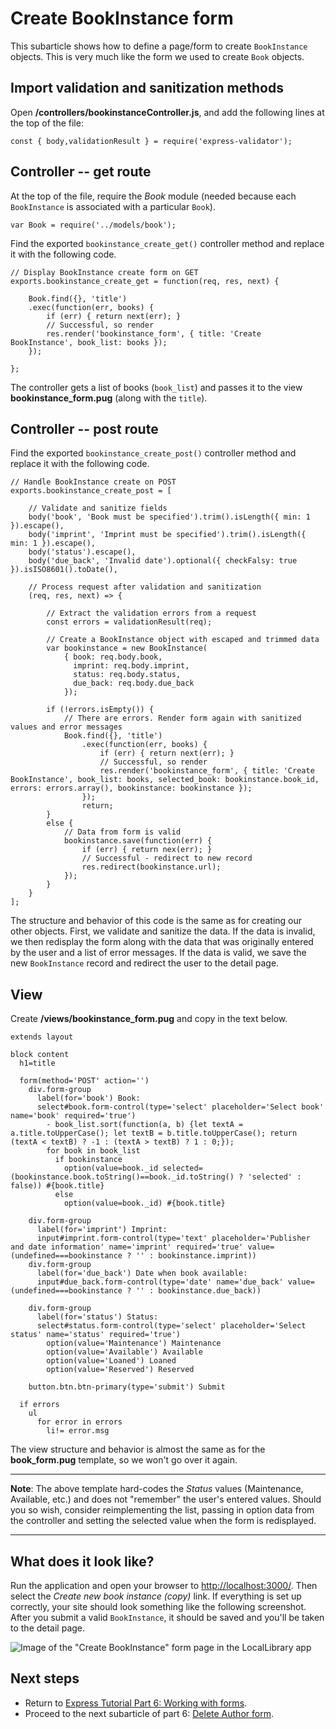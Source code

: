 # Create BookInstance form

This subarticle shows how to define a page/form to create `BookInstance` objects. This is very much like the form we used to create `Book` objects.

## Import validation and sanitization methods

Open **/controllers/bookinstanceController.js**, and add the following lines at the top of the file:
```
const { body,validationResult } = require('express-validator');
```

## Controller -- get route

At the top of the file, require the *Book* module (needed because each `BookInstance` is associated with a particular `Book`).
```
var Book = require('../models/book');
```
Find the exported `bookinstance_create_get()` controller method and replace it with the following code.
```
// Display BookInstance create form on GET
exports.bookinstance_create_get = function(req, res, next) {
    
    Book.find({}, 'title')
    .exec(function(err, books) {
        if (err) { return next(err); }
        // Successful, so render
        res.render('bookinstance_form', { title: 'Create BookInstance', book_list: books });
    });

};
```
The controller gets a list of books (`book_list`) and passes it to the view **bookinstance_form.pug** (along with the `title`).

## Controller -- post route

Find the exported `bookinstance_create_post()` controller method and replace it with the following code.
```
// Handle BookInstance create on POST
exports.bookinstance_create_post = [

    // Validate and sanitize fields
    body('book', 'Book must be specified').trim().isLength({ min: 1 }).escape(),
    body('imprint', 'Imprint must be specified').trim().isLength({ min: 1 }).escape(),
    body('status').escape(),
    body('due_back', 'Invalid date').optional({ checkFalsy: true }).isISO8601().toDate(),

    // Process request after validation and sanitization
    (req, res, next) => {

        // Extract the validation errors from a request
        const errors = validationResult(req);

        // Create a BookInstance object with escaped and trimmed data
        var bookinstance = new BookInstance(
            { book: req.body.book,
              imprint: req.body.imprint,
              status: req.body.status,
              due_back: req.body.due_back 
            });

        if (!errors.isEmpty()) {
            // There are errors. Render form again with sanitized values and error messages
            Book.find({}, 'title')
                .exec(function(err, books) {
                    if (err) { return next(err); }
                    // Successful, so render
                    res.render('bookinstance_form', { title: 'Create BookInstance', book_list: books, selected_book: bookinstance.book_id, errors: errors.array(), bookinstance: bookinstance });
                });
                return;
        }
        else {
            // Data from form is valid 
            bookinstance.save(function(err) {
                if (err) { return nex(err); }
                // Successful - redirect to new record
                res.redirect(bookinstance.url);
            });
        }
    }
];
```
The structure and behavior of this code is the same as for creating our other objects. First, we validate and sanitize the data. If the data is invalid, we then redisplay the form along with the data that was originally entered by the user and a list of error messages. If the data is valid, we save the new `BookInstance` record and redirect the user to the detail page.

## View

Create **/views/bookinstance_form.pug** and copy in the text below.
```
extends layout 

block content 
  h1=title 

  form(method='POST' action='')
    div.form-group 
      label(for='book') Book: 
      select#book.form-control(type='select' placeholder='Select book' name='book' required='true')
        - book_list.sort(function(a, b) {let textA = a.title.toUpperCase(); let textB = b.title.toUpperCase(); return (textA < textB) ? -1 : (textA > textB) ? 1 : 0;});
        for book in book_list 
          if bookinstance 
            option(value=book._id selected=(bookinstance.book.toString()==book._id.toString() ? 'selected' : false)) #{book.title} 
          else 
            option(value=book._id) #{book.title} 
    
    div.form-group 
      label(for='imprint') Imprint: 
      input#imprint.form-control(type='text' placeholder='Publisher and date information' name='imprint' required='true' value=(undefined===bookinstance ? '' : bookinstance.imprint))
    div.form-group 
      label(for='due_back') Date when book available: 
      input#due_back.form-control(type='date' name='due_back' value=(undefined===bookinstance ? '' : bookinstance.due_back))

    div.form-group 
      label(for='status') Status: 
      select#status.form-control(type='select' placeholder='Select status' name='status' required='true')
        option(value='Maintenance') Maintenance 
        option(value='Available') Available 
        option(value='Loaned') Loaned 
        option(value='Reserved') Reserved 

    button.btn.btn-primary(type='submit') Submit 

  if errors
    ul 
      for error in errors 
        li!= error.msg
```
The view structure and behavior is almost the same as for the **book_form.pug** template, so we won't go over it again.

<hr>

**Note**: The above template hard-codes the *Status* values (Maintenance, Available, etc.) and does not "remember" the user's entered values. Should you so wish, consider reimplementing the list, passing in option data from the controller and setting the selected value when the form is redisplayed.

<hr>

## What does it look like?

Run the application and open your browser to [http://localhost:3000/](http://localhost:3000/). Then select the *Create new book instance (copy)* link. If everything is set up correctly, your site should look something like the following screenshot. After you submit a valid `BookInstance`, it should be saved and you'll be taken to the detail page.

![Image of the "Create BookInstance" form page in the LocalLibrary app](https://developer.mozilla.org/en-US/docs/Learn/Server-side/Express_Nodejs/forms/Create_BookInstance_form/locallibary_express_bookinstance_create_empty.png)

## Next steps

* Return to [Express Tutorial Part 6: Working with forms](https://github.com/AndrewSRea/My_Learning_Port/tree/main/JavaScript/Server-Side_Website_Programming/Express_Web_Framework/Express_Tutorial_6#express-tutorial-part-6-working-with-forms).
* Proceed to the next subarticle of part 6: [Delete Author form]().